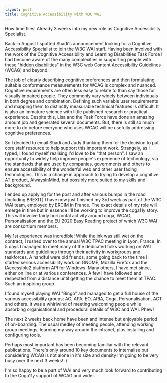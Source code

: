 ```yaml
---
layout: post
title: Cognitive Accessibility with W3C WAI
---
```


<div class="message">
How time flies! Already 3 weeks into my new role as Cognitive Accessibility Specialist.
</div>

Back in August I spotted Shadi's announcement looking for a Cognitive Accessibility Specialist to join the W3C WAI staff. Having been involved with the work of the Cognitive Accessibility and Learning Disabilities Task Force I had become aware of the many complexities in supporting people with these "hidden disabilities" in the W3C web Content Accessibility Guidelines (WCAG) and beyond.

The job of clearly describing cognitive preferences and then formulating suitable conformance measurements for WCAG is complex and nuanced. Cognitive requirements are often less easy to relate to than say those for visually impaired people. They commonly vary widely between individuals in both degree and combination. Defining such variable user requirements and mapping them to distinctly measurable technical features is difficult. It is also an immature science with little published research or practical experience. Despite this, Lisa and the Task Force have done an amazing amount job and generated several documents. But, there is still so much more to do before everyone who uses WCAG will be usefully addressing cognitive preferences.

So I decided to email Shadi and Judy thanking them for the decision to put core staff resource to help support this important work. Strangely, as I typed, I found myself realising I'd love to be "that person". I saw an opportunity to widely help improve people's experience of technology, via the standards that are used by companies, governments and others to ensure accessibility of the wonderful web and other user facing technologies. This is a change in approach to trying to develop a cognitive AT product, AlwaysInMind, but possibly more suited to my skills and background.

I ended up applying for the post and after various bumps in the road (including BREXIT) I have now just finished my 3rd week as part of the W3C WAI team, employed by ERCIM in France. The exact details of my role will emerge in time but in essence I'll be working to improve the coga11y story. This will involve fairly horizontal activity around coga, WCAG, Personalisation and the EU 2020 Easy Reading project of which W3C WAI are consortium members.

My 1st experience was incredible! While the ink was still wet on the contract, I rushed over to the annual W3C TPAC meeting in Lyon, France. In 5 days I managed to meet many of the dedicated folks working on WAI standards and guidelines through their activity in workgroups and taskforces. A handful were old friends, some going back to the time I started serious accessibility work on GNOME, Mozilla Firefox and the IAccessible2 platform API for Windows. Many others, I have met since, either on line or at various conferences. A few I have followed and respected from a distance until getting the chance to meet them at TPAC. Such an inspiring group.

I found myself playing WAI "Bingo" and managed to get a full house of the various accessibility groups; AG, APA, EO, ARIA, Coga, Personalisation, ACT and others. It was a whirlwind of meeting welcoming people while absorbing organisational and procedural details of W3C and WAI. Phew!

The next 2 weeks back home have been and intense but enjoyable period of on-boarding. The usual medley of meeting people, attending working group meetings, learning my way around the intranet, plus installing and configuring tools.

Perhaps most important has been becoming familiar with the relevant publications. There's only around 10 key documents to internalise but considering WCAG is not alone in it's size and density I'm going to be very busy over the next 3 weeks! :)

I'm so happy to be a part of WAI and very much look forward to contributing to the Coga11y support of WCAG and wider.
